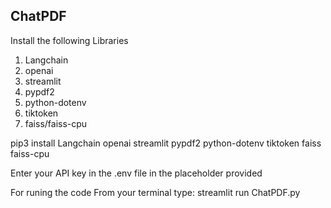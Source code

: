 ## ChatPDF

Install the following Libraries
1. Langchain
2. openai
3. streamlit    
4. pypdf2
5. python-dotenv
6. tiktoken
7. faiss/faiss-cpu

 pip3 install Langchain openai streamlit pypdf2 python-dotenv tiktoken faiss faiss-cpu

Enter your API key in the .env file in the placeholder provided

For runing the code From your terminal type:
streamlit run ChatPDF.py

